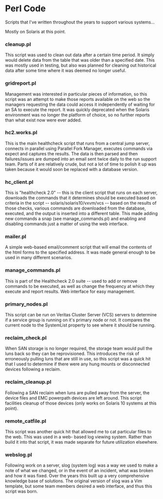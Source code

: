 <h1>Perl Code</h1>

Scripts that I've written throughout the years to support various systems... 

Mostly on Solaris at this point.


<h3>cleanup.pl</h3>

<p>This script was used to clean out data after a certain time period. It simply would delete data from
the table that was older than a specified date. This was mostly used in testing, but also was planned
for cleaning out historical data after some time where it was deemed no longer useful.</p>

<h3>gridreport.pl</h3>

<p>Management was interested in particular pieces of information, so this script was an attempt to make those
reports available on the web so the managers requesting the data could access it independently of waiting for
an SA to execute the report. It was quickly deprecated when the Solaris environment was no longer the platform
of choice, so no further reports than what exist now were ever added.</p>

<h3>hc2.works.pl</h3>

<p>This is the main healthcheck script that runs from a central jump server, connects in parallel using
Parallel Fork Manager, executes commands via expect and captures the results. The data is then parsed and
then failures/issues are dumped into an email sent twice daily to the run support team. Parts of it are
relatively crude, but not a lot of time to polish it up was taken because it would soon be replaced with a
database version.</p>

<h3>hc_client.pl</h3>

<p>This is "healthcheck 2.0" -- this is the client script that runs on each server, downloads the commands
that it determines should be executed based on criteria in the script -- solaris/solaris10/vxvm/vcs -- based
on the results of those checks, various commands are downloaded from the database, executed, and the output
is inserted into a different table. This made adding new commands a snap (see manage_commands.pl) and enabling
and disabling commands just a matter of using the web interface.</p>

<h3>mailer.pl</h3>

<p>A simple web-based email/comment script that will email the contents of the html forms to the specified
address. It was made general enough to be used in many different scenarios.</p>

<h3>manage_commands.pl</h3>

<p>This is part of the Healthcheck 2.0 suite -- used to add or remove commands to be executed, as well as
change the frequency at which they execute and report results. Web interface for easy management.</p>

<h3>primary_nodes.pl</h3>

<p>This script can be run on Veritas Cluster Server (VCS) servers to determine if a service group is running
on it's primary node or not. It compares the current node to the SystemList property to see where it should
be running.</p>

<h3>reclaim_check.pl</h3>

<p>When SAN storage is no longer required, the storage team would pull the luns back so they can be reprovisioned.
This introduces the risk of erroneously pulling luns that are still in use, so this script was a quick hit
that I used to determine if there were any hung mounts or disconnected devices following a reclaim.</p>

<h3>reclaim_cleanup.pl</h3>

<p>Following a SAN reclaim when luns are pulled away from the server, the device files and EMC powerpath devices
are left around. This script facilities cleanup of those devices (only works on Solaris 10 systems at this point).
</p>

<h3>remote_catfile.pl</h3>

<p>This script was another quick hit that allowed me to cat particular files to the web. This was used in a web-
based log viewing system. Rather than build it into that script, it was made separate for future utilization 
elsewhere.</p>

<h3>webslog.pl</h3>

<p>Following work on a server, slog (system log) was a way we used to make a note of what we changed, or in
the event of an incident, what was broken and how it was fixed. Over the years this built up a very comprehensive
knowledge base of solutions. The original version of slog was a Vim template, but some team members desired a
web interface, and thus this script was born.</p>